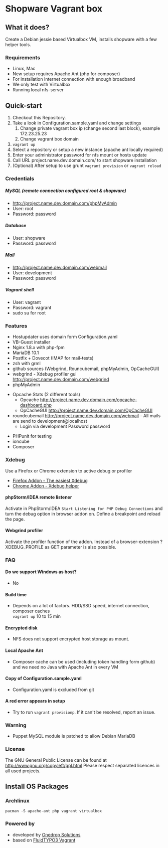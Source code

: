 # Shopware Vagrant box

## What it does?
Create a Debian jessie based Virtualbox VM, installs shopware with a few helper tools.

### Requirements
- Linux, Mac
- New setup requires Apache Ant (php for composer)
- For installation Internet connection with enough broadband
- We only test with Virtualbox
- Running local nfs-server

## Quick-start
1. Checkout this Repository.
2. Take a look in Configuration.sample.yaml and change settings
    1. Change private vagrant box ip (change second last block), example 172.23.25.23
    2. Change vagrant box domain
3. ```vagrant up```
4. Select a repository or setup a new instance (apache ant locally required)
6. Enter your administrator password for nfs mount or hosts update
7. Call URL project.name.dev.domain.com/ to start shopware installation
8. (Optional) After setup to use grunt ```vagrant provision``` or ```vagrant reload```

### Credentials
##### MySQL (remote connection configured root & shopware)
- http://project.name.dev.domain.com/phpMyAdmin
- User: root
- Password: password

##### Database
- User: shopware
- Password: password

##### Mail
- http://project.name.dev.domain.com/webmail
- User: development
- Password: password

##### Vagrant shell
- User: vagrant
- Password: vagrant
- sudo su for root

### Features
- Hostupdater uses domain form Configuration.yaml
- VB-Guest installer
- Nginx 1.8.x with php-fpm
- MariaDB 10.1
- Postfix + Dovecot (IMAP for mail-tests)
- zsh with grml
- github sources (Webgrind, Rouncubemail, phpMyAdmin, OpCacheGUI)
- webgrind - Xdebug profiler gui http://project.name.dev.domain.com/webgrind
- phpMyAdmin
+ Opcache Stats (2 different tools)
    * Opcache http://project.name.dev.domain.com/opcache-dashboard.php
    * OpCacheGUI http://project.name.dev.domain.com/OpCacheGUI
+ roundcubemail http://project.name.dev.domain.com/webmail - All mails are send to development@localhost
    * Login via development Password password
- PHPunit for testing
- ioncube
- Composer


### Xdebug
Use a Firefox or Chrome extension to active debug or profiler

- [Firefox Addon - The easiest Xdebug](https://addons.mozilla.org/de/firefox/addon/the-easiest-xdebug)
- [Chrome Addon - Xdebug helper](https://chrome.google.com/webstore/detail/xdebug-helper/eadndfjplgieldjbigjakmdgkmoaaaoc)

#### phpStorm/IDEA remote listener
Activate in PhpStorm/IDEA ```Start Listening for PHP Debug Connections``` and turn the debug option in browser addon on. Define a breakpoint and reload the page.

#### Webgrind profiler
Activate the profiler function of the addon. Instead of a browser-extension ?XDEBUG_PROFILE as GET parameter is also possible.

### FAQ

#### Do we support Windows as host?
- No

#### Build time
- Depends on a lot of factors. HDD/SSD speed, internet connection, composer caches<br />
```vagrant up``` 10 to 15 min<br />

#### Encrypted disk
- NFS does not support encrypted host storage as mount.

#### Local Apache Ant
- Composer cache can be used (including token handling form github) and we need no Java with Apache Ant in every VM

#### Copy of Configuration.sample.yaml
- Configuration.yaml is excluded from git

#### A red error appears in setup
- Try to run ```vagrant provisionp```. If it can't be resolved, report an issue.

### Warning
- Puppet MySQL module is patched to allow Debian MariaDB

### License
The GNU General Public License can be found at http://www.gnu.org/copyleft/gpl.html
Please respect separated licences in all used projects.


## Install OS Packages

### Archlinux
```pacman -S apache-ant php vagrant virtualbox```

### Powered by
- developed by [Onedrop Solutions](https://1drop.de/)
- based on [FluidTYPO3 Vagrant](https://github.com/FluidTYPO3/FluidTYPO3-Vagrant/)